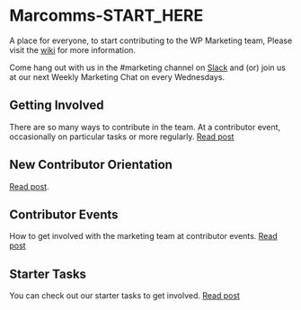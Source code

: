 # Marcomms-START_HERE
A place for everyone, to start contributing to the WP Marketing team, Please visit the [wiki](https://github.com/wpmarketingteam/Marcomms-START_HERE/wiki) for more information. 

Come hang out with us in the #marketing channel on [Slack](http://wordpress.slack.com/messages/marketing/) and (or) join us at our next Weekly Marketing Chat on every Wednesdays.

## Getting Involved
There are so many ways to contribute in the team. At a contributor event, occasionally on particular tasks or more regularly. 
[Read post](https://make.wordpress.org/marketing/handbook/getting-involved/)

## New Contributor Orientation
[Read post](https://make.wordpress.org/marketing/handbook/getting-involved/new-contributor-orientation/).


## Contributor Events 
How to get involved with the marketing team at contributor events.
[Read post](https://make.wordpress.org/marketing/handbook/getting-involved/marketing-team-at-contributor-events/)

## Starter Tasks
You can check out our starter tasks to get involved.
[Read post](https://make.wordpress.org/marketing/2020/12/02/get-involved/)
